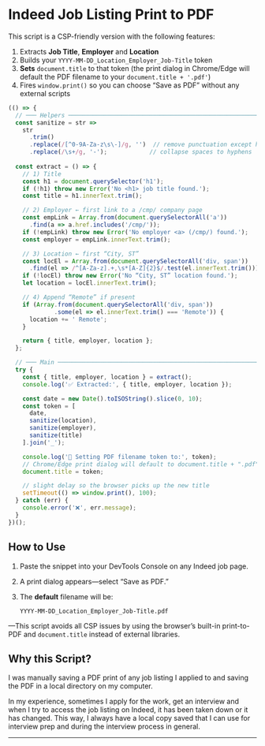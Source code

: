 # Indeed Job Listing Print to PDF

This script is a CSP-friendly version with the following features:

1. Extracts **Job Title**, **Employer** and **Location**
2. Builds your `YYYY-MM-DD_Location_Employer_Job-Title` token
3. **Sets** `document.title` to that token (the print dialog in Chrome/Edge will default the PDF filename to your `document.title + '.pdf'`)
4. Fires `window.print()` so you can choose “Save as PDF” without any external scripts

```js
(() => {
  // ─── Helpers ────────────────────────────────────────────────────────────
  const sanitize = str =>
    str
      .trim()
      .replace(/[^0-9A-Za-z\s\-]/g, '')  // remove punctuation except hyphens/spaces
      .replace(/\s+/g, '-');            // collapse spaces to hyphens
  
  const extract = () => {
    // 1) Title
    const h1 = document.querySelector('h1');
    if (!h1) throw new Error('No <h1> job title found.');
    const title = h1.innerText.trim();

    // 2) Employer ← first link to a /cmp/ company page
    const empLink = Array.from(document.querySelectorAll('a'))
      .find(a => a.href.includes('/cmp/'));
    if (!empLink) throw new Error('No employer <a> (/cmp/) found.');
    const employer = empLink.innerText.trim();

    // 3) Location ← first “City, ST”
    const locEl = Array.from(document.querySelectorAll('div, span'))
      .find(el => /^[A-Za-z].+,\s*[A-Z]{2}$/.test(el.innerText.trim()));
    if (!locEl) throw new Error('No “City, ST” location found.');
    let location = locEl.innerText.trim();

    // 4) Append “Remote” if present
    if (Array.from(document.querySelectorAll('div, span'))
             .some(el => el.innerText.trim() === 'Remote')) {
      location += ' Remote';
    }

    return { title, employer, location };
  };

  // ─── Main ────────────────────────────────────────────────────────────────
  try {
    const { title, employer, location } = extract();
    console.log('✅ Extracted:', { title, employer, location });

    const date = new Date().toISOString().slice(0, 10);
    const token = [
      date,
      sanitize(location),
      sanitize(employer),
      sanitize(title)
    ].join('_');

    console.log('🎯 Setting PDF filename token to:', token);
    // Chrome/Edge print dialog will default to document.title + ".pdf"
    document.title = token;

    // slight delay so the browser picks up the new title
    setTimeout(() => window.print(), 100);
  } catch (err) {
    console.error('❌', err.message);
  }
})();
```

## How to Use

1. Paste the snippet into your DevTools Console on any Indeed job page.
2. A print dialog appears—select “Save as PDF.”
3. The **default** filename will be:

   ```
   YYYY-MM-DD_Location_Employer_Job-Title.pdf
   ```

—This script avoids all CSP issues by using the browser’s built-in print-to-PDF and `document.title` instead of external libraries.

## Why this Script?

I was manually saving a PDF print of any job listing I applied to and saving the PDF in a local directory on my computer.

In my experience, sometimes I apply for the work, get an interview and when I try to access the job listing on Indeed, it has been taken down or it has changed. This way, I always have a local copy saved that I can use for interview prep and during the interview process in general.

___